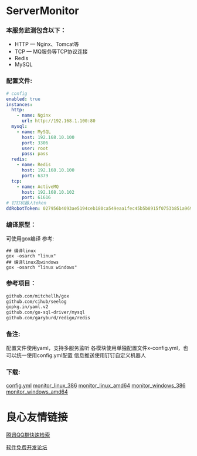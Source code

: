 # ServerMonitor

### 本服务监测包含以下：
- HTTP — Nginx、Tomcat等
- TCP — MQ服务等TCP协议连接
- Redis
- MySQL


### 配置文件:
```yaml
# config
enabled: true
instances:
  http:
    - name: Nginx
      url: http://192.168.1.100:80
  mysql:
    - name: MySQL
      host: 192.168.10.100
      port: 3306
      user: root
      pass: pass
  redis:
    - name: Redis
      host: 192.168.10.100
      port: 6379
  tcp:
    - name: ActiveMQ
      host: 192.168.10.102
      port: 61616
# 钉钉机器人token      
ddRobotToken: 027956b4093ae5194ceb180ca549eaa1fec45b5b8915f0753b851a9691af3649
```


### 编译原型：
可使用gox编译
参考:
```shell
## 编译linux
gox -osarch "linux"
## 编译linux及windows
gox -osarch "linux windows" 
```


### 参考项目：
```xml
github.com/mitchellh/gox
github.com/cihub/seelog
gopkg.in/yaml.v2
github.com/go-sql-driver/mysql
github.com/garyburd/redigo/redis
```

### 备注:
配置文件使用yaml，支持多服务监听 
各模块使用单独配置文件x-config.yml，也可以统一使用config.yml配置 
信息推送使用钉钉自定义机器人

### 下载:
[config.yml](http://oz6t8di9l.bkt.clouddn.com/config.yml) 
[monitor_linux_386](http://oz6t8di9l.bkt.clouddn.com/monitor_linux_386) 
[monitor_linux_amd64](http://oz6t8di9l.bkt.clouddn.com/monitor_linux_amd64) 
[monitor_windows_386](http://oz6t8di9l.bkt.clouddn.com/monitor_windows_386.exe) 
[monitor_windows_amd64](http://oz6t8di9l.bkt.clouddn.com/monitor_windows_amd64.exe)

 # 良心友情链接

[腾讯QQ群快速检索](http://u.720life.cn/s/8cf73f7c)

[软件免费开发论坛](http://u.720life.cn/s/bbb01dc0)